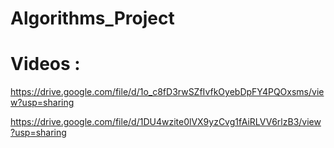 # Algorithms_Project



# Videos :


https://drive.google.com/file/d/1o_c8fD3rwSZfIvfkOyebDpFY4PQOxsms/view?usp=sharing


https://drive.google.com/file/d/1DU4wzite0lVX9yzCvg1fAiRLVV6rlzB3/view?usp=sharing
